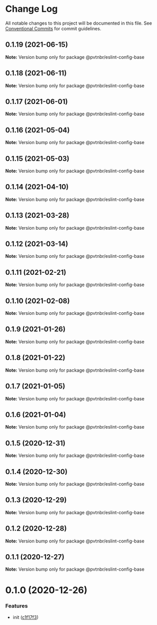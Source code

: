 # Change Log

All notable changes to this project will be documented in this file.
See [Conventional Commits](https://conventionalcommits.org) for commit guidelines.

## 0.1.19 (2021-06-15)

**Note:** Version bump only for package @pvtnbr/eslint-config-base





## 0.1.18 (2021-06-11)

**Note:** Version bump only for package @pvtnbr/eslint-config-base





## 0.1.17 (2021-06-01)

**Note:** Version bump only for package @pvtnbr/eslint-config-base





## 0.1.16 (2021-05-04)

**Note:** Version bump only for package @pvtnbr/eslint-config-base





## 0.1.15 (2021-05-03)

**Note:** Version bump only for package @pvtnbr/eslint-config-base





## 0.1.14 (2021-04-10)

**Note:** Version bump only for package @pvtnbr/eslint-config-base





## 0.1.13 (2021-03-28)

**Note:** Version bump only for package @pvtnbr/eslint-config-base





## 0.1.12 (2021-03-14)

**Note:** Version bump only for package @pvtnbr/eslint-config-base





## 0.1.11 (2021-02-21)

**Note:** Version bump only for package @pvtnbr/eslint-config-base





## 0.1.10 (2021-02-08)

**Note:** Version bump only for package @pvtnbr/eslint-config-base





## 0.1.9 (2021-01-26)

**Note:** Version bump only for package @pvtnbr/eslint-config-base





## 0.1.8 (2021-01-22)

**Note:** Version bump only for package @pvtnbr/eslint-config-base





## 0.1.7 (2021-01-05)

**Note:** Version bump only for package @pvtnbr/eslint-config-base





## 0.1.6 (2021-01-04)

**Note:** Version bump only for package @pvtnbr/eslint-config-base





## 0.1.5 (2020-12-31)

**Note:** Version bump only for package @pvtnbr/eslint-config-base





## 0.1.4 (2020-12-30)

**Note:** Version bump only for package @pvtnbr/eslint-config-base





## 0.1.3 (2020-12-29)

**Note:** Version bump only for package @pvtnbr/eslint-config-base





## 0.1.2 (2020-12-28)

**Note:** Version bump only for package @pvtnbr/eslint-config-base





## 0.1.1 (2020-12-27)

**Note:** Version bump only for package @pvtnbr/eslint-config-base





# 0.1.0 (2020-12-26)


### Features

* init ([c1f17f3](https://github.com/privatenumber/eslint-config/commit/c1f17f362306285ad0459b04a4db84beee2da8af))
